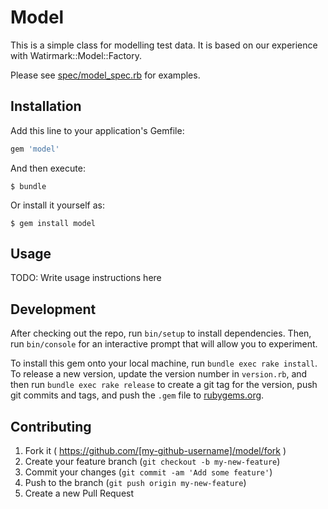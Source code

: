 # Model

This is a simple class for modelling test data. It is based on our experience with Watirmark::Model::Factory.

Please see [spec/model_spec.rb](spec/model_spec.rb) for examples.

## Installation

Add this line to your application's Gemfile:

```ruby
gem 'model'
```

And then execute:

    $ bundle

Or install it yourself as:

    $ gem install model

## Usage

TODO: Write usage instructions here

## Development

After checking out the repo, run `bin/setup` to install dependencies. Then, run `bin/console` for an interactive prompt that will allow you to experiment.

To install this gem onto your local machine, run `bundle exec rake install`. To release a new version, update the version number in `version.rb`, and then run `bundle exec rake release` to create a git tag for the version, push git commits and tags, and push the `.gem` file to [rubygems.org](https://rubygems.org).

## Contributing

1. Fork it ( https://github.com/[my-github-username]/model/fork )
2. Create your feature branch (`git checkout -b my-new-feature`)
3. Commit your changes (`git commit -am 'Add some feature'`)
4. Push to the branch (`git push origin my-new-feature`)
5. Create a new Pull Request
